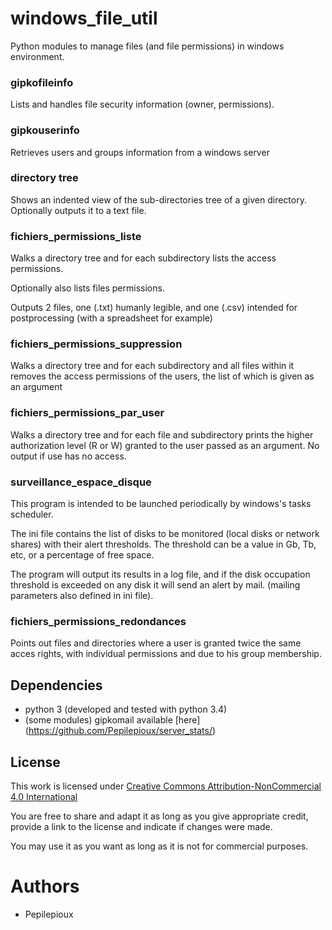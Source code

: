 # windows_file_util
Python modules to manage files (and file permissions) in windows environment.

### gipkofileinfo

Lists and handles file security information (owner, permissions).

### gipkouserinfo

Retrieves users and groups information from a windows server


### directory tree

Shows an indented view of the sub-directories tree of a given directory. Optionally outputs it to a text file.


### fichiers_permissions_liste

Walks a directory tree and for each subdirectory lists the access permissions.

Optionally also lists files permissions.

Outputs 2 files, one (.txt) humanly legible, and one (.csv) intended for postprocessing (with a spreadsheet for example)

### fichiers_permissions_suppression

Walks a directory tree and for each subdirectory and all files within it removes the access permissions of
the users, the list of which is given as an argument

### fichiers_permissions_par_user

Walks a directory tree and for each file and subdirectory prints the higher authorization level (R or W) granted
to the user passed as an argument. No output if use has no access.

### surveillance_espace_disque

This program is intended to be launched periodically by windows's tasks scheduler.

The ini file contains the list of disks to be monitored (local disks or network shares) with their alert thresholds.
The threshold can be a value in Gb, Tb, etc, or a percentage of free space.

The program will output its results in a log file, and if the disk occupation threshold is exceeded on any disk it will
send an alert by mail. (mailing parameters also defined in ini file).

### fichiers_permissions_redondances

Points out files and directories where a user is granted twice the same acces rights, with individual permissions and due
to his group membership.

## Dependencies
* python 3 (developed and tested with python 3.4)
* (some modules) gipkomail available [here] (https://github.com/Pepilepioux/server_stats/)


## License
This work is licensed under [Creative Commons Attribution-NonCommercial 4.0 International](https://creativecommons.org/licenses/by-nc/4.0/legalcode)

You are free to share and adapt it as long as you give appropriate credit, provide a link to the license and indicate if changes were made.

You may use it as you want as long as it is not for commercial purposes.

# Authors
* Pepilepioux
